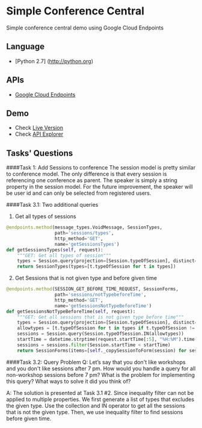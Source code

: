 # Simple Conference Central
Simple conference central demo using Google Cloud Endpoints

## Language
- [Python 2.7] (http://python.org)

## APIs
- [Google Cloud Endpoints](https://developers.google.com/appengine/docs/python/endpoints/)

## Demo
- Check [Live Version](https://udacity-conference-1131.appspot.com/)
- Check [API Explorer](https://udacity-conference-1131.appspot.com/_ah/api/explorer)

## Tasks' Questions
####Task 1: Add Sessions to conference
The session model is pretty similar to conference model. The only difference is that every session is referencing one conference as parent.
The speaker is simply a string property in the session model. For the future improvement, the speaker will be user id and can only be selected from registered users.

####Task 3.1: Two additional queries
1. Get all types of sessions
```python
@endpoints.method(message_types.VoidMessage, SessionTypes,
                  path='sessions/types',
                  http_method='GET',
                  name='getSessionsTypes')
def getSessionsTypes(self, request):
    """GET: Get all types of session"""
    types = Session.query(projection=[Session.typeOfSession], distinct=True)
    return SessionTypes(types=[t.typeOfSession for t in types])
```
2. Get Sessions that is not given type and before given time
```python
@endpoints.method(SESSION_GET_BEFORE_TIME_REQUEST, SessionForms,
                  path='sessions/notTypebeforeTime',
                  http_method='GET',
                  name='getSessionsNotTypeBeforeTime')
def getSessionsNotTypeBeforeTime(self, request):
    """GET: Get all sessions that is not given type before time"""
    types = Session.query(projection=[Session.typeOfSession], distinct=True)
    allowtypes = [t.typeOfSession for t in types if t.typeOfSession != request.notType]
    sessions = Session.query(Session.typeOfSession.IN(allowtypes))
    startTime = datetime.strptime(request.startTime[:5], "%H:%M").time()
    sessions = sessions.filter(Session.startTime < startTime)
    return SessionForms(items=[self._copySessionToForm(session) for session in sessions])
```
####Task 3.2: Query Problem
Q: Let’s say that you don't like workshops and you don't like sessions after 7 pm. How would you handle a query for all non-workshop sessions before 7 pm? What is the problem for implementing this query? What ways to solve it did you think of?

A: The solution is presented at Task 3.1 #2. Since inequality filter can not be applied to multiple properties. We first generate a list of types that excludes the given type. Use the collection and IN operator to get all the sessions that is not the given type. Then, we use inequality filter to find sessions before given time.
